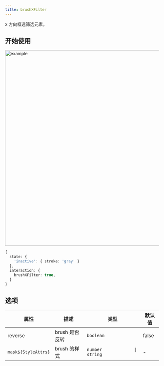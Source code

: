 ```yaml
---
title: brushXFilter
---
```


x 方向框选筛选元素。

## 开始使用

<img alt="example" src="https://mdn.alipayobjects.com/huamei_qa8qxu/afts/img/A*Wz7zQaiBiXwAAAAAAAAAAAAADmJ7AQ/original" width="640">

```ts
{
  state: {
    'inactive': { stroke: 'gray' }
  },
  interaction: {
    brushXFilter: true,
  }
}
```

## 选项

| 属性                | 描述           | 类型                           | 默认值 |
| ------------------- | -------------- | ------------------------------ | ------ |
| reverse             | brush 是否反转 | `boolean`                      | false  |
| `mask${StyleAttrs}` | brush 的样式   | `number             \| string` | -      |
